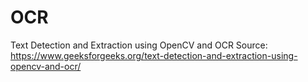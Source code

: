 # OCR
Text Detection and Extraction using OpenCV and OCR
Source: https://www.geeksforgeeks.org/text-detection-and-extraction-using-opencv-and-ocr/
